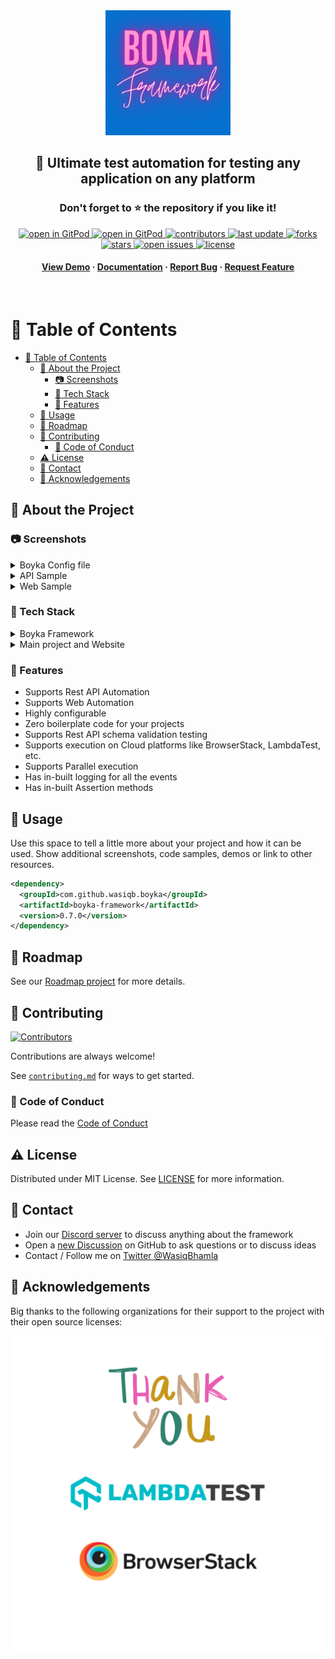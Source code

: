 <div align="center">

  <img src="assets/Boyka.png" alt="logo" width="200" height="auto" />

  <h2>
    🎉 Ultimate test automation for testing any application on any platform
  </h2>
  <h3>
    Don't forget to ⭐ the repository if you like it!
  </h3>

<!-- Badges -->
<p>

  <a href="https://gitpod.io/#https://github.com/WasiqBhamla/boyka-framework">
    <img src="https://gitpod.io/button/open-in-gitpod.svg" alt="open in GitPod">
  </a>
  <a href="https://discord.gg/dUg8K9DAsR">
    <img src="https://img.shields.io/discord/950985052769120337?label=Discord&logo=Discord&style=for-the-badge" alt="open in GitPod">
  </a>
  <a href="https://github.com/WasiqBhamla/boyka-framework/graphs/contributors">
    <img src="https://img.shields.io/github/contributors/WasiqBhamla/boyka-framework?style=for-the-badge" alt="contributors" />
  </a>
  <a href="https://github.com/WasiqBhamla/boyka-framework/commits/main">
    <img src="https://img.shields.io/github/last-commit/WasiqBhamla/boyka-framework?style=for-the-badge" alt="last update" />
  </a>
  <a href="https://github.com/WasiqBhamla/boyka-framework/network/members">
    <img src="https://img.shields.io/github/forks/WasiqBhamla/boyka-framework?style=for-the-badge" alt="forks" />
  </a>
  <a href="https://github.com/WasiqBhamla/boyka-framework/stargazers">
    <img src="https://img.shields.io/github/stars/WasiqBhamla/boyka-framework?style=for-the-badge" alt="stars" />
  </a>
  <a href="https://github.com/WasiqBhamla/boyka-framework/issues/">
    <img src="https://img.shields.io/github/issues/WasiqBhamla/boyka-framework?style=for-the-badge" alt="open issues" />
  </a>
  <a href="https://github.com/WasiqBhamla/boyka-framework/blob/master/LICENSE">
    <img src="https://img.shields.io/github/license/WasiqBhamla/boyka-framework.svg?style=for-the-badge" alt="license" />
  </a>
</p>

  <h4>
    <a href="#camera-screenshots">View Demo</a>
  <span> · </span>
    <a href="https://wasiqbhamla.github.io/boyka-framework/">Documentation</a>
  <span> · </span>
    <a href="https://github.com/WasiqBhamla/boyka-framework/issues/new/choose">Report Bug</a>
  <span> · </span>
    <a href="https://github.com/WasiqBhamla/boyka-framework/issues/new/choose">Request Feature</a>
  </h4>
</div>

<br />

<!-- Table of Contents -->

# :notebook_with_decorative_cover: Table of Contents

- [:notebook_with_decorative_cover: Table of Contents](#notebook_with_decorative_cover-table-of-contents)
  - [:star2: About the Project](#star2-about-the-project)
    - [:camera: Screenshots](#camera-screenshots)
    - [:space_invader: Tech Stack](#space_invader-tech-stack)
    - [:dart: Features](#dart-features)
  - [:eyes: Usage](#eyes-usage)
  - [:compass: Roadmap](#compass-roadmap)
  - [:wave: Contributing](#wave-contributing)
    - [:scroll: Code of Conduct](#scroll-code-of-conduct)
  - [:warning: License](#warning-license)
  - [:handshake: Contact](#handshake-contact)
  - [:gem: Acknowledgements](#gem-acknowledgements)

<!-- About the Project -->

## :star2: About the Project

<!-- Screenshots -->

### :camera: Screenshots

<details>
  <summary>Boyka Config file</summary>

<div>
  <img src="assets/config.png" alt="Boyka Config" width="400" height="auto" />
</div>

</details>

<details>
  <summary>API Sample</summary>

<div>
  <img src="assets/api-schemas.png" alt="API Schemas" width="400" height="auto" />
  <img src="assets/api.png" alt="API sample" width="400" height="auto" />
</div>

</details>

<details>
  <summary>Web Sample</summary>

<div>
  <img src="assets/page.png" alt="Web Page object" width="400" height="auto" />
  <img src="assets/web.png" alt="Web Test" width="400" height="auto" />
</div>

</details>

<!-- TechStack -->

### :space_invader: Tech Stack

<details>
  <summary>Boyka Framework</summary>

<div>
  <img src="assets/boyka-core-tech-stack.png" alt="Boyka core tech stack" width="400" height="auto" />
</div>

</details>

<details>
  <summary>Main project and Website</summary>

<div>
  <img src="assets/boyka-main-tech-stack.png" alt="Boyka Main project tech stack" width="400" height="auto" />
</div>

</details>

<!-- Features -->

### :dart: Features

- Supports Rest API Automation
- Supports Web Automation
- Highly configurable
- Zero boilerplate code for your projects
- Supports Rest API schema validation testing
- Supports execution on Cloud platforms like BrowserStack, LambdaTest, etc.
- Supports Parallel execution
- Has in-built logging for all the events
- Has in-built Assertion methods

<!-- Usage -->

## :eyes: Usage

Use this space to tell a little more about your project and how it can be used. Show additional screenshots, code samples, demos or link to other resources.

```xml
<dependency>
  <groupId>com.github.wasiqb.boyka</groupId>
  <artifactId>boyka-framework</artifactId>
  <version>0.7.0</version>
</dependency>
```

<!-- Roadmap -->

## :compass: Roadmap

See our [Roadmap project](https://github.com/orgs/WasiqBhamla/projects/4/views/1) for more details.

<!-- Contributing -->

## :wave: Contributing

[![Contributors](https://contrib.rocks/image?repo=WasiqBhamla/boyka-framework)](https://github.com/WasiqBhamla/boyka-framework/graphs/contributors)

Contributions are always welcome!

See [`contributing.md`](./.github/CONTRIBUTING.md) for ways to get started.

<!-- Code of Conduct -->

### :scroll: Code of Conduct

Please read the [Code of Conduct](./.github/CODE_OF_CONDUCT.md)

<!-- License -->

## :warning: License

Distributed under MIT License. See [LICENSE](LICENSE) for more information.

<!-- Contact -->

## :handshake: Contact

- Join our [Discord server](https://discord.gg/dUg8K9DAsR) to discuss anything about the framework
- Open a [new Discussion](https://github.com/WasiqBhamla/boyka-framework/discussions/new) on GitHub to ask questions or to discuss ideas
- Contact / Follow me on [Twitter @WasiqBhamla](https://twitter.com/WasiqBhamla)

<!-- Acknowledgments -->

## :gem: Acknowledgements

Big thanks to the following organizations for their support to the project with their open source licenses:

![Our supporters](website/static/img/docs/community/our-supporters/org-supporters.png)
